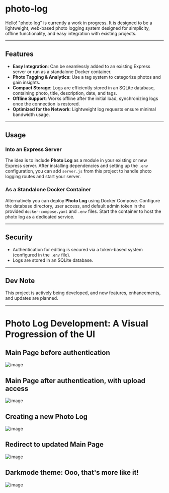 # photo-log
Hello! "photo log" is currently a work in progress. 
It is designed to be a lightweight, web-based photo logging system designed for simplicity, offline functionality, and easy integration with existing projects.

--- 

## Features
- **Easy Integration**: Can be seamlessly added to an existing Express server or run as a standalone Docker container.
- **Photo Tagging & Analytics**: Use a tag system to categorize photos and gain insights.
- **Compact Storage**: Logs are efficiently stored in an SQLite database, containing photo, title, description, date, and tags.
- **Offline Support**: Works offline after the initial load, synchronizing logs once the connection is restored.
- **Optimized for the Network**: Lightweight log requests ensure minimal bandwidth usage.

---

## Usage

### Into an Express Server
The idea is to include **Photo Log** as a module in your existing or new Express server. After installing dependencies and setting up the `.env` configuration, you can add `server.js` from this project to handle photo logging routes and start your server.

### As a Standalone Docker Container
Alternatively you can deploy **Photo Log** using Docker Compose. Configure the database directory, user access, and default admin token in the provided `docker-compose.yaml` and `.env` files. Start the container to host the photo log as a dedicated service.

---

## Security
- Authentication for editing is secured via a token-based system (configured in the `.env` file).
- Logs are stored in an SQLite database.

---

## Dev Note
This project is actively being developed, and new features, enhancements, and updates are planned.

---

# Photo Log Development: A Visual Progression of the UI
## Main Page before authentication
![image](https://github.com/user-attachments/assets/88e502ca-d4e8-400f-9138-f21b829fa069)
## Main Page after authentication, with upload access
![image](https://github.com/user-attachments/assets/9707bd85-5916-4289-9010-536d5a6c2874)
## Creating a new Photo Log
![image](https://github.com/user-attachments/assets/b17d9245-427a-45dc-8c8e-3e19d7fe890b)
## Redirect to updated Main Page
![image](https://github.com/user-attachments/assets/1e0df000-cc0b-4662-9be5-18f0782c33df)
## Darkmode theme: Ooo, that's more like it!
![image](https://github.com/user-attachments/assets/2e091c77-ddf7-45c8-8a1a-ae5f06015fc1)

